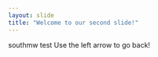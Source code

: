 ```yaml
---
layout: slide
title: "Welcome to our second slide!"
---
```

southmw test
Use the left arrow to go back!
